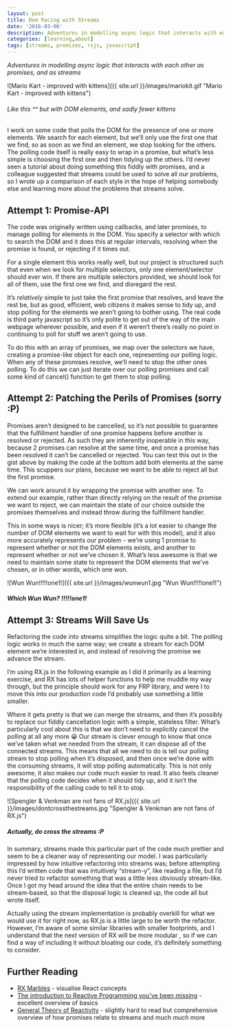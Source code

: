 ```yaml
---
layout: post
title: Dom Racing with Streams
date: '2016-03-06'
description: Adventures in modelling async logic that interacts with each other as promises, and as streams.
categories: [learning,about]
tags: [streams, promises, rxjs, javascript]
---
```


*Adventures in modelling async logic that interacts with each other as promises, and as streams*

![Mario Kart - improved with kittens]({{ site.url }}/images/mariokit.gif "Mario Kart - improved with kittens")

###### Like this ^^ but with DOM elements, and sadly fewer kittens

I work on some code that polls the DOM for the presence of one or more elements. We search for each element, but we’ll only use the first one that we find, so as soon as we find an element, we stop looking for the others. The polling code itself is really easy to wrap in a promise, but what’s less simple is choosing the first one and then tidying up the others. I’d never seen a tutorial about doing something this fiddly with promises, and a colleague suggested that streams could be used to solve all our problems, so I wrote up a comparison of each style in the hope of helping somebody else and learning more about the problems that streams solve.

## Attempt 1: Promise-API

The code was originally written using callbacks, and later promises, to manage polling for elements in the DOM. You specify a selector with which to search the DOM and it does this at regular intervals, resolving when the promise is found, or rejecting if it times out.

For a single element this works really well, but our project is structured such that even when we look for multiple selectors, only one element/selector should ever win. If there are multiple selectors provided, we should look for all of them, use the first one we find, and disregard the rest.

It’s *relatively* simple to just take the first promise that resolves, and leave the rest be, but as good, efficient, web citizens it makes sense to tidy up, and stop polling for the elements we aren’t going to bother using. The real code is third party javascript so it’s only polite to get out of the way of the main webpage wherever possible, and even if it weren’t there’s really no point in continuing to poll for stuff we aren’t going to use.

To do this with an array of promises, we map over the selectors we have, creating a promise-like object for each one, representing our polling logic. When any of these promises resolve, we’ll need to stop the other ones polling. To do this we can just iterate over our polling promises and call some kind of cancel() function to get them to stop polling.

<script src="https://gist.github.com/vikki/c82ef0e584d9b92ee9c4dd80da1bf5f2.js"></script>

## Attempt 2: Patching the Perils of Promises (sorry :P)

Promises aren’t designed to be cancelled, so it’s not possible to guarantee that the fulfillment handler of one promise happens before another is resolved or rejected. As such they are inherently inoperable in this way, because 2 promises can resolve at the same time, and once a promise has been resolved it can’t be cancelled or rejected. You can test this out in the gist above by making the code at the bottom add both elements at the same time. This scuppers our plans, because we want to be able to reject all but the first promise.

We can work around it by wrapping the promise with another one. To extend our example, rather than directly relying on the result of the promise we want to reject, we can maintain the state of our choice outside the promises themselves and instead throw during the fulfillment handler.

<script src="https://gist.github.com/vikki/de5bf4a11c3ab5fc08189caf01c2e5d7.js"></script>

This in some ways is nicer; it’s more flexible (it’s a lot easier to change the number of DOM elements we want to wait for with this model), and it also more accurately represents our problem - we’re using 1 promise to represent whether or not the DOM elements exists, and another to represent whether or not we’ve chosen it. What’s less awesome is that we need to maintain some state to represent the DOM elements that we’ve chosen, or in other words, which one won.

![Wun Wun!!!!!one1!]({{ site.url }}/images/wunwun1.jpg "Wun Wun!!!!!one1!")

##### *Which Wun Wun? !!!!!one1!*

## Attempt 3: Streams Will Save Us

Refactoring the code into streams simplifies the logic quite a bit. The polling logic works in much the same way; we create a stream for each DOM element we’re interested in, and instead of resolving the promise we advance the stream.

I’m using RX.js in the following example as I did it primarily as a learning exercise, and RX has lots of helper functions to help me muddle my way through, but the principle should work for any FRP library, and were I to move this into our production code I’d probably use something a little smaller.

<script src="https://gist.github.com/vikki/0eb5bbef5cd1334e2b4a1e5039ad33a5.js"></script>

Where it gets pretty is that we can merge the streams, and then it’s possibly to replace our fiddly cancellation logic with a simple, stateless filter. What’s particularly cool about this is that we don’t need to explicitly cancel the polling at all any more 😀 Our stream is clever enough to know that once we’ve taken what we needed from the stream, it can dispose all of the connected streams. This means that all we need to do is tell our polling stream to stop polling when it’s disposed, and then once we’re done with the consuming streams, it will stop polling automatically. This is not only awesome, it also makes our code much easier to read. It also feels cleaner that the polling code decides when it should tidy up, and it isn’t the responsibility of the calling code to tell it to stop.

![Spengler & Venkman are not fans of RX.js]({{ site.url }}/images/dontcrossthestreams.jpg "Spengler & Venkman are not fans of RX.js")

##### *Actually, **do** cross the streams :P*

In summary, streams made this particular part of the code much prettier and seem to be a cleaner way of representing our model. I was particularly impressed by how intuitive refactoring into streams was; before attempting this I’d written code that was intuitively “stream-y”, like reading a file, but I’d never tried to refactor something that was a little less obviously stream-like. Once I got my head around the idea that the entire chain needs to be stream-based, so that the disposal logic is cleaned up, the code all but wrote itself.

Actually using the stream implementation is probably overkill for what we would use it for right now, as RX.js is a little large to be worth the refactor. However, I’m aware of some similar libraries with smaller footprints, and I understand that the next version of RX will be more modular <linkeh>, so if we can find a way of including it without bloating our code, it’s definitely something to consider.

## Further Reading

- [RX Marbles](http://rxmarbles.com/) - visualise React concepts
- [The introduction to Reactive Programming you've been missing](https://gist.github.com/staltz/868e7e9bc2a7b8c1f754) - excellent overview of basics
- [General Theory of Reactivity](https://github.com/kriskowal/gtor) - slightly hard to read but comprehensive overview of how promises relate to streams and much *much* more
